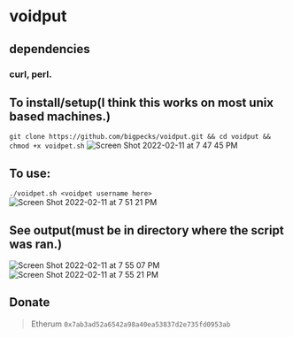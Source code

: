 # voidput
## dependencies
### curl, perl.
## To install/setup(I think this works on most unix based machines.)
`git clone https://github.com/bigpecks/voidput.git && cd voidput && chmod +x voidpet.sh`
![Screen Shot 2022-02-11 at 7 47 45 PM](https://user-images.githubusercontent.com/71241229/153689344-3e6b76c1-2327-4ca3-b594-b58c3b288af7.png)
## To use:
`./voidpet.sh <voidpet username here>`
![Screen Shot 2022-02-11 at 7 51 21 PM](https://user-images.githubusercontent.com/71241229/153689348-06f69d0f-9625-4dfb-aad6-c9ae224d76b8.png)
## See output(must be in directory where the script was ran.)
![Screen Shot 2022-02-11 at 7 55 07 PM](https://user-images.githubusercontent.com/71241229/153689445-c5b00997-d710-49de-bb19-63ada3fe4783.png)
![Screen Shot 2022-02-11 at 7 55 21 PM](https://user-images.githubusercontent.com/71241229/153689451-84542d63-9509-4dbb-baf0-98e695028079.png)
## Donate
 > Etherum `0x7ab3ad52a6542a98a40ea53837d2e735fd0953ab`
